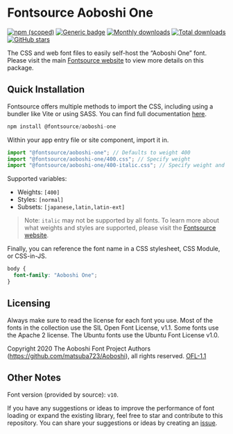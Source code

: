 # Fontsource Aoboshi One

[![npm (scoped)](https://img.shields.io/npm/v/@fontsource/aoboshi-one?color=brightgreen)](https://www.npmjs.com/package/@fontsource/aoboshi-one) [![Generic badge](https://img.shields.io/badge/fontsource-passing-brightgreen)](https://github.com/fontsource/fontsource) [![Monthly downloads](https://badgen.net/npm/dm/@fontsource/aoboshi-one)](https://github.com/fontsource/fontsource) [![Total downloads](https://badgen.net/npm/dt/@fontsource/aoboshi-one)](https://github.com/fontsource/fontsource) [![GitHub stars](https://img.shields.io/github/stars/fontsource/fontsource.svg?style=social&label=Star)](https://github.com/fontsource/fontsource/stargazers)

The CSS and web font files to easily self-host the “Aoboshi One” font. Please visit the main [Fontsource website](https://fontsource.org/fonts/aoboshi-one) to view more details on this package.

## Quick Installation

Fontsource offers multiple methods to import the CSS, including using a bundler like Vite or using SASS. You can find full documentation [here](https://fontsource.org/docs/getting-started/introduction).

```javascript
npm install @fontsource/aoboshi-one
```

Within your app entry file or site component, import it in.

```javascript
import "@fontsource/aoboshi-one"; // Defaults to weight 400
import "@fontsource/aoboshi-one/400.css"; // Specify weight
import "@fontsource/aoboshi-one/400-italic.css"; // Specify weight and style
```

Supported variables:
- Weights: `[400]`
- Styles: `[normal]`
- Subsets: `[japanese,latin,latin-ext]`

> Note: `italic` may not be supported by all fonts. To learn more about what weights and styles are supported, please visit the [Fontsource website](https://fontsource.org/fonts/aoboshi-one).

Finally, you can reference the font name in a CSS stylesheet, CSS Module, or CSS-in-JS.

```css
body {
  font-family: "Aoboshi One";
}
```

## Licensing
Always make sure to read the license for each font you use. Most of the fonts in the collection use the SIL Open Font License, v1.1. Some fonts use the Apache 2 license. The Ubuntu fonts use the Ubuntu Font License v1.0.

Copyright 2020 The Aoboshi Font Project Authors (https://github.com/matsuba723/Aoboshi), all rights reserved.
[OFL-1.1](http://scripts.sil.org/OFL)

## Other Notes
Font version (provided by source): `v10`.

If you have any suggestions or ideas to improve the performance of font loading or expand the existing library, feel free to star and contribute to this repository. You can share your suggestions or ideas by creating an [issue](https://github.com/fontsource/fontsource/issues).
